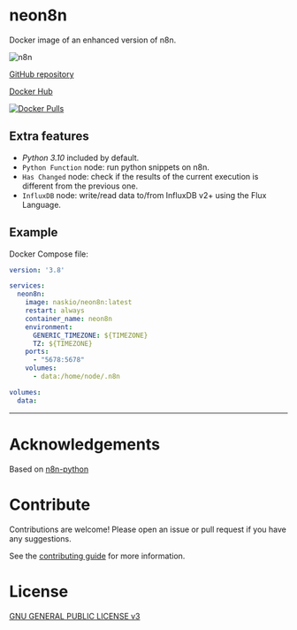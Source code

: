 # neon8n

Docker image of an enhanced version of n8n.

![n8n](https://github.com/naskio/neon8n/raw/main/assets/n8n-logo.png)

[GitHub repository](https://github.com/naskio/neon8n)

[Docker Hub](https://hub.docker.com/r/naskio/neon8n/)

[![Docker Pulls](https://img.shields.io/docker/pulls/naskio/neon8n.svg?style=for-the-badge)](https://hub.docker.com/r/naskio/neon8n)

## Extra features

- *Python 3.10* included by default.
- `Python Function` node: run python snippets on n8n.
- `Has Changed` node: check if the results of the current execution is different from the previous one.
- `InfluxDB` node: write/read data to/from InfluxDB v2+ using the Flux Language.

## Example

Docker Compose file:

```yaml
version: '3.8'

services:
  neon8n:
    image: naskio/neon8n:latest
    restart: always
    container_name: neon8n
    environment:
      GENERIC_TIMEZONE: ${TIMEZONE}
      TZ: ${TIMEZONE}
    ports:
      - "5678:5678"
    volumes:
      - data:/home/node/.n8n

volumes:
  data:
```

-----------------------------------------------------

# Acknowledgements

Based on [n8n-python](https://github.com/naskio/docker-n8n-python)

# Contribute

Contributions are welcome! Please open an issue or pull request if you have any suggestions.

See the [contributing guide](./CONTRIBUTING.md) for more information.

# License

[GNU GENERAL PUBLIC LICENSE v3](./LICENSE)
